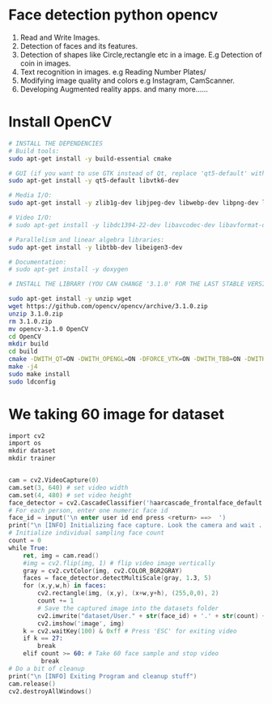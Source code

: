 # Face detection python opencv
1. Read and Write Images.        
2. Detection of faces and its features.        
3. Detection of shapes like Circle,rectangle etc in a image. E.g Detection of coin in images.        
4. Text recognition in images. e.g Reading Number Plates/        
5. Modifying image quality and colors e.g Instagram, CamScanner.  
6. Developing Augmented reality apps. 
and many more......
# Install OpenCV
```sh
# INSTALL THE DEPENDENCIES
# Build tools:
sudo apt-get install -y build-essential cmake

# GUI (if you want to use GTK instead of Qt, replace 'qt5-default' with 'libgtkglext1-dev' and remove '-DWITH_QT=ON' option in CMake):
sudo apt-get install -y qt5-default libvtk6-dev

# Media I/O:
sudo apt-get install -y zlib1g-dev libjpeg-dev libwebp-dev libpng-dev libtiff5-dev libjasper-dev libopenexr-dev libgdal-dev

# Video I/O:
# sudo apt-get install -y libdc1394-22-dev libavcodec-dev libavformat-dev libswscale-dev libtheora-dev libvorbis-dev libxvidcore-dev libx264-dev yasm libopencore-amrnb-dev libopencore-amrwb-dev libv4l-dev libxine2-dev

# Parallelism and linear algebra libraries:
sudo apt-get install -y libtbb-dev libeigen3-dev

# Documentation:
# sudo apt-get install -y doxygen

# INSTALL THE LIBRARY (YOU CAN CHANGE '3.1.0' FOR THE LAST STABLE VERSION)

sudo apt-get install -y unzip wget
wget https://github.com/opencv/opencv/archive/3.1.0.zip
unzip 3.1.0.zip
rm 3.1.0.zip
mv opencv-3.1.0 OpenCV
cd OpenCV
mkdir build
cd build
cmake -DWITH_QT=ON -DWITH_OPENGL=ON -DFORCE_VTK=ON -DWITH_TBB=ON -DWITH_GDAL=ON -DWITH_XINE=ON -DBUILD_EXAMPLES=ON ..
make -j4
sudo make install
sudo ldconfig
```
# We taking 60 image for dataset 
```s
import cv2
import os
mkdir dataset
mkdir trainer


cam = cv2.VideoCapture(0)
cam.set(3, 640) # set video width
cam.set(4, 480) # set video height
face_detector = cv2.CascadeClassifier('haarcascade_frontalface_default.xml')
# For each person, enter one numeric face id
face_id = input('\n enter user id end press <return> ==>  ')
print("\n [INFO] Initializing face capture. Look the camera and wait ...")
# Initialize individual sampling face count
count = 0
while True:
    ret, img = cam.read()
    #img = cv2.flip(img, 1) # flip video image vertically
    gray = cv2.cvtColor(img, cv2.COLOR_BGR2GRAY)
    faces = face_detector.detectMultiScale(gray, 1.3, 5)
    for (x,y,w,h) in faces:
        cv2.rectangle(img, (x,y), (x+w,y+h), (255,0,0), 2)     
        count += 1
        # Save the captured image into the datasets folder
        cv2.imwrite("dataset/User." + str(face_id) + '.' + str(count) + ".jpg", gray[y:y+h,x:x+w])
        cv2.imshow('image', img)
    k = cv2.waitKey(100) & 0xff # Press 'ESC' for exiting video
    if k == 27:
        break
    elif count >= 60: # Take 60 face sample and stop video
         break
# Do a bit of cleanup
print("\n [INFO] Exiting Program and cleanup stuff")
cam.release()
cv2.destroyAllWindows()


```
